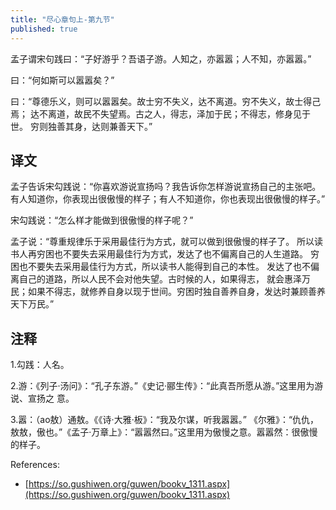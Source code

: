 ```yaml
---
title: "尽心章句上-第九节"
published: true
---
```


孟子谓宋句践曰：“子好游乎？吾语子游。人知之，亦嚣嚣；人不知，亦嚣嚣。”

曰：“何如斯可以嚣嚣矣？”

曰：“尊德乐义，则可以嚣嚣矣。故士穷不失义，达不离道。穷不失义，故士得己焉；
达不离道，故民不失望焉。古之人，得志，泽加于民；不得志，修身见于世。
穷则独善其身，达则兼善天下。”

## 译文

孟子告诉宋勾践说：“你喜欢游说宣扬吗？我告诉你怎样游说宣扬自己的主张吧。
有人知道你，你表现出很傲慢的样子；有人不知道你，你也表现出很傲慢的样子。”

宋勾践说：“怎么样才能做到很傲慢的样子呢？”

孟子说：“尊重规律乐于采用最佳行为方式，就可以做到很傲慢的样子了。
所以读书人再穷困也不要失去采用最佳行为方式，发达了也不偏离自己的人生道路。
穷困也不要失去采用最佳行为方式，所以读书人能得到自己的本性。
发达了也不偏离自己的道路，所以人民不会对他失望。古时候的人，如果得志，
就会惠泽万民；如果不得志，就修养自身以现于世间。穷困时独自善养自身，发达时兼顾善养天下万民。”

## 注释

1.勾践：人名。

2.游：《列子·汤问》：“孔子东游。”《史记·郦生传》：“此真吾所愿从游。”这里用为游说、宣扬之
意。

3.嚣：（ao敖）通敖。《《诗·大雅·板》：“我及尔谋，听我嚣嚣。”
《尔雅》：“仇仇，敖敖，傲也。”《孟子·万章上》：“嚣嚣然曰。”这里用为傲慢之意。嚣嚣然：很傲慢的样子。

References:

- [https://so.gushiwen.org/guwen/bookv_1311.aspx](https://so.gushiwen.org/guwen/bookv_1311.aspx)
